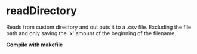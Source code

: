 # readDirectory
Reads from custom directory and out puts it to a .csv file.  Excluding the file path and only saving the 'x' amount of the beginning of the filename.

**Compile with makefile**
